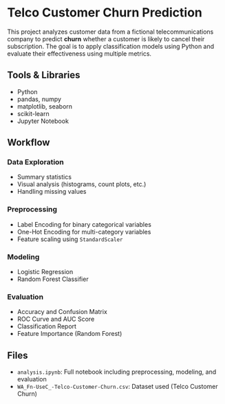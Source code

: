 # Telco Customer Churn Prediction

This project analyzes customer data from a fictional telecommunications company to predict **churn**  whether a customer is likely to cancel their subscription. The goal is to apply classification models using Python and evaluate their effectiveness using multiple metrics.

## Tools & Libraries

- Python
- pandas, numpy
- matplotlib, seaborn
- scikit-learn
- Jupyter Notebook

## Workflow

### Data Exploration
- Summary statistics
- Visual analysis (histograms, count plots, etc.)
- Handling missing values

### Preprocessing
- Label Encoding for binary categorical variables
- One-Hot Encoding for multi-category variables
- Feature scaling using `StandardScaler`

### Modeling
- Logistic Regression
- Random Forest Classifier

### Evaluation
- Accuracy and Confusion Matrix
- ROC Curve and AUC Score
- Classification Report
- Feature Importance (Random Forest)

## Files

- `analysis.ipynb`: Full notebook including preprocessing, modeling, and evaluation
- `WA_Fn-UseC_-Telco-Customer-Churn.csv`: Dataset used (Telco Customer Churn)
